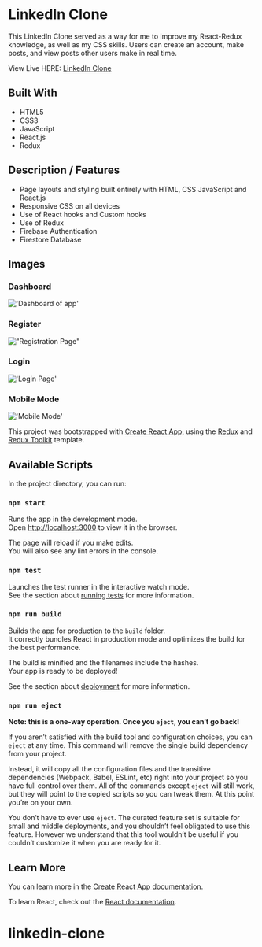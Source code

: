 # LinkedIn Clone 
This LinkedIn Clone served as a way for me to improve my React-Redux knowledge, as well as my CSS skills. Users can create an account, make posts, and view posts other users make in real time. 

View Live HERE: [LinkedIn Clone](https://jh-linkedin-clone.netlify.app/)



## Built With
- HTML5
- CSS3
- JavaScript
- React.js
- Redux


## Description / Features
- Page layouts and styling built entirely with HTML, CSS JavaScript and React.js
- Responsive CSS on all devices
- Use of React hooks and Custom hooks
- Use of Redux
- Firebase Authentication
- Firestore Database




## Images



### Dashboard
!['Dashboard of app'](https://github.com/JoshuaHaughton/linkedin-clone/blob/main/src/assets/Dashboard.png)



### Register
!["Registration Page"](https://github.com/JoshuaHaughton/linkedin-clone/blob/main/src/assets/Register.png)



### Login
!['Login Page'](https://github.com/JoshuaHaughton/linkedin-clone/blob/main/src/assets/Login.png)



### Mobile Mode
!['Mobile Mode'](https://github.com/JoshuaHaughton/linkedin-clone/blob/main/src/assets/MobileMode.png)



This project was bootstrapped with [Create React App](https://github.com/facebook/create-react-app), using the [Redux](https://redux.js.org/) and [Redux Toolkit](https://redux-toolkit.js.org/) template.

## Available Scripts

In the project directory, you can run:

### `npm start`

Runs the app in the development mode.<br />
Open [http://localhost:3000](http://localhost:3000) to view it in the browser.

The page will reload if you make edits.<br />
You will also see any lint errors in the console.

### `npm test`

Launches the test runner in the interactive watch mode.<br />
See the section about [running tests](https://facebook.github.io/create-react-app/docs/running-tests) for more information.

### `npm run build`

Builds the app for production to the `build` folder.<br />
It correctly bundles React in production mode and optimizes the build for the best performance.

The build is minified and the filenames include the hashes.<br />
Your app is ready to be deployed!

See the section about [deployment](https://facebook.github.io/create-react-app/docs/deployment) for more information.

### `npm run eject`

**Note: this is a one-way operation. Once you `eject`, you can’t go back!**

If you aren’t satisfied with the build tool and configuration choices, you can `eject` at any time. This command will remove the single build dependency from your project.

Instead, it will copy all the configuration files and the transitive dependencies (Webpack, Babel, ESLint, etc) right into your project so you have full control over them. All of the commands except `eject` will still work, but they will point to the copied scripts so you can tweak them. At this point you’re on your own.

You don’t have to ever use `eject`. The curated feature set is suitable for small and middle deployments, and you shouldn’t feel obligated to use this feature. However we understand that this tool wouldn’t be useful if you couldn’t customize it when you are ready for it.

## Learn More

You can learn more in the [Create React App documentation](https://facebook.github.io/create-react-app/docs/getting-started).

To learn React, check out the [React documentation](https://reactjs.org/).
# linkedin-clone
